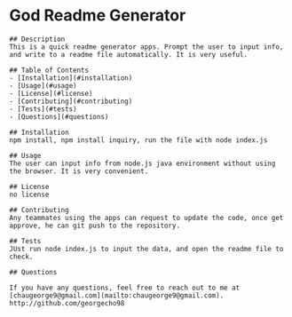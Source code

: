 # God Readme Generator
    ## Description
    This is a quick readme generator apps. Prompt the user to input info, and write to a readme file automatically. It is very useful.
    
    ## Table of Contents
    - [Installation](#installation)
    - [Usage](#usage)
    - [License](#license)
    - [Contributing](#contributing)
    - [Tests](#tests)
    - [Questions](#questions)

    ## Installation
    npm install, npm install inquiry, run the file with node index.js

    ## Usage
    The user can input info from node.js java environment without using the browser. It is very convenient. 

    ## License
    no license

    ## Contributing
    Any teammates using the apps can request to update the code, once get approve, he can git push to the repository. 

    ## Tests
    JUst run node index.js to input the data, and open the readme file to check. 

    ## Questions
    
    If you have any questions, feel free to reach out to me at [chaugeorge9@gmail.com](mailto:chaugeorge9@gmail.com).
    http://github.com/georgecho98